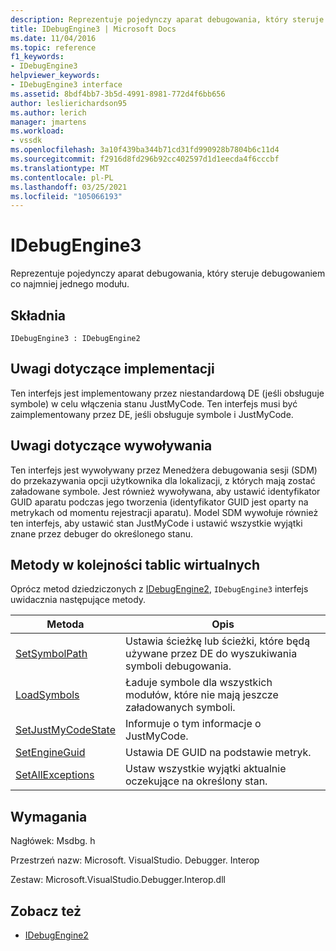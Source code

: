 ```yaml
---
description: Reprezentuje pojedynczy aparat debugowania, który steruje debugowaniem co najmniej jednego modułu.
title: IDebugEngine3 | Microsoft Docs
ms.date: 11/04/2016
ms.topic: reference
f1_keywords:
- IDebugEngine3
helpviewer_keywords:
- IDebugEngine3 interface
ms.assetid: 8bdf4bb7-3b5d-4991-8981-772d4f6bb656
author: leslierichardson95
ms.author: lerich
manager: jmartens
ms.workload:
- vssdk
ms.openlocfilehash: 3a10f439ba344b71cd31fd990928b7804b6c11d4
ms.sourcegitcommit: f2916d8fd296b92cc402597d1d1eecda4f6cccbf
ms.translationtype: MT
ms.contentlocale: pl-PL
ms.lasthandoff: 03/25/2021
ms.locfileid: "105066193"
---
```

# <a name="idebugengine3"></a>IDebugEngine3
Reprezentuje pojedynczy aparat debugowania, który steruje debugowaniem co najmniej jednego modułu.

## <a name="syntax"></a>Składnia

```
IDebugEngine3 : IDebugEngine2
```

## <a name="notes-for-implementers"></a>Uwagi dotyczące implementacji
 Ten interfejs jest implementowany przez niestandardową DE (jeśli obsługuje symbole) w celu włączenia stanu JustMyCode. Ten interfejs musi być zaimplementowany przez DE, jeśli obsługuje symbole i JustMyCode.

## <a name="notes-for-callers"></a>Uwagi dotyczące wywoływania
 Ten interfejs jest wywoływany przez Menedżera debugowania sesji (SDM) do przekazywania opcji użytkownika dla lokalizacji, z których mają zostać załadowane symbole. Jest również wywoływana, aby ustawić identyfikator GUID aparatu podczas jego tworzenia (identyfikator GUID jest oparty na metrykach od momentu rejestracji aparatu). Model SDM wywołuje również ten interfejs, aby ustawić stan JustMyCode i ustawić wszystkie wyjątki znane przez debuger do określonego stanu.

## <a name="methods-in-vtable-order"></a>Metody w kolejności tablic wirtualnych
 Oprócz metod dziedziczonych z [IDebugEngine2](../../../extensibility/debugger/reference/idebugengine2.md), `IDebugEngine3` interfejs uwidacznia następujące metody.

|Metoda|Opis|
|------------|-----------------|
|[SetSymbolPath](../../../extensibility/debugger/reference/idebugengine3-setsymbolpath.md)|Ustawia ścieżkę lub ścieżki, które będą używane przez DE do wyszukiwania symboli debugowania.|
|[LoadSymbols](../../../extensibility/debugger/reference/idebugengine3-loadsymbols.md)|Ładuje symbole dla wszystkich modułów, które nie mają jeszcze załadowanych symboli.|
|[SetJustMyCodeState](../../../extensibility/debugger/reference/idebugengine3-setjustmycodestate.md)|Informuje o tym informacje o JustMyCode.|
|[SetEngineGuid](../../../extensibility/debugger/reference/idebugengine3-setengineguid.md)|Ustawia DE GUID na podstawie metryk.|
|[SetAllExceptions](../../../extensibility/debugger/reference/idebugengine3-setallexceptions.md)|Ustaw wszystkie wyjątki aktualnie oczekujące na określony stan.|

## <a name="requirements"></a>Wymagania
 Nagłówek: Msdbg. h

 Przestrzeń nazw: Microsoft. VisualStudio. Debugger. Interop

 Zestaw: Microsoft.VisualStudio.Debugger.Interop.dll

## <a name="see-also"></a>Zobacz też
- [IDebugEngine2](../../../extensibility/debugger/reference/idebugengine2.md)
